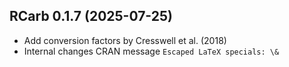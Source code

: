 




<!-- NEWS.md was auto-generated by NEWS.Rmd. Please DO NOT edit by hand!-->

## RCarb 0.1.7 (2025-07-25)

- Add conversion factors by Cresswell et al. (2018)
- Internal changes CRAN message `Escaped LaTeX specials: \&`
